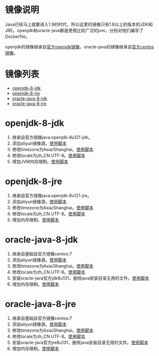 镜像说明
=======
Java已经马上就要进入1.9的时代，所以这里的镜像只有1.8以上的版本的JDK和JRE。openjdk和oracle-java都是使用比较广泛的jvm，分别对他们编写了Dockerfile。

openjdk的镜像继承自[官方openjdk镜像](https://hub.docker.com/_/java/)，oracle-java的镜像继承自[官方centos镜像](https://hub.docker.com/_/centos/)。

镜像列表
=======

* [openjdk-8-jdk](openjdk-8-jdk)
* [openjdk-8-jre](openjdk-8-jre)
* [oracle-java-8-jdk](oracle-java-8-jdk)
* [oracle-java-8-jre](oracle-java-8-jre)


openjdk-8-jdk
=============

1. 继承自官方镜像java:openjdk-8u121-jdk。
2. 添加aliyun镜像源。[使用脚本](https://github.com/maqian/workarounds/blob/master/debian/jessie/set-sources-cn)
3. 修改timezone为Asia/Shanghai。[使用脚本](https://github.com/maqian/workarounds/blob/master/debian/jessie/set-timezone-cn)
4. 修改locale为zh_CN.UTF-8。[使用脚本](https://github.com/maqian/workarounds/blob/master/debian/jessie/set-locale-cn)
5. 增加JVM内存限制。[使用脚本](https://github.com/maqian/workarounds/blob/master/docker/java-limit-memory-installer)


openjdk-8-jre
=============

1. 继承自官方镜像java:openjdk-8u121-jre。
2. 添加aliyun镜像源。[使用脚本](https://github.com/maqian/workarounds/blob/master/debian/jessie/set-sources-cn)
3. 修改timezone为Asia/Shanghai。[使用脚本](https://github.com/maqian/workarounds/blob/master/debian/jessie/set-timezone-cn)
4. 修改locale为zh_CN.UTF-8。[使用脚本](https://github.com/maqian/workarounds/blob/master/debian/jessie/set-locale-cn)
5. 增加内存限制。[使用脚本](https://github.com/maqian/workarounds/blob/master/docker/java-limit-memory-installer)


oracle-java-8-jdk
=================

1. 继承自基础自官方镜像centos:7
2. 添加aliyun镜像源。[使用脚本](https://github.com/maqian/workarounds/blob/master/centos/7/set-sources-cn)
3. 修改timezone为Asia/Shanghai。[使用脚本](https://github.com/maqian/workarounds/blob/master/centos/7/set-timezone-cn)
4. 修改locale为zh_CN.UTF-8。[使用脚本](https://github.com/maqian/workarounds/blob/master/centos/7/set-locale-cn)
5. 安装oracle-java官方jdk8u131，删除java安装目录无用的文件。[使用脚本](https://github.com/maqian/workarounds/blob/master/centos/7/oracle-java-installer)
6. 增加内存限制。[使用脚本](https://github.com/maqian/workarounds/blob/master/docker/java-limit-memory-installer)


oracle-java-8-jre
=================

1. 继承自基础自官方镜像centos:7
2. 添加aliyun镜像源。[使用脚本](https://github.com/maqian/workarounds/blob/master/centos/7/set-sources-cn)
3. 修改timezone为Asia/Shanghai。[使用脚本](https://github.com/maqian/workarounds/blob/master/centos/7/set-timezone-cn)
4. 修改locale为zh_CN.UTF-8。[使用脚本](https://github.com/maqian/workarounds/blob/master/centos/7/set-locale-cn)
5. 安装oracle-java官方jre8u131，删除java安装目录无用的文件。[使用脚本](https://github.com/maqian/workarounds/blob/master/centos/7/oracle-java-installer)
6. 增加内存限制。[使用脚本](https://github.com/maqian/workarounds/blob/master/docker/java-limit-memory-installer)

